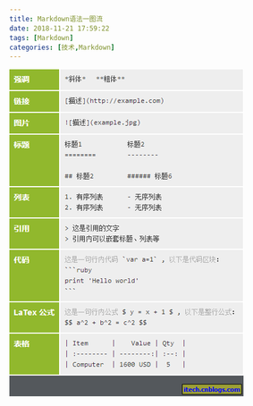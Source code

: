 ```yaml
---
title: Markdown语法一图流
date: 2018-11-21 17:59:22
tags: [Markdown]
categories: [技术,Markdown]
---
```

![图片未加载](Markdown语法一图流/1.png)